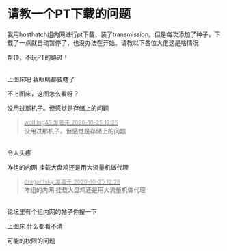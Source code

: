 # 请教一个PT下载的问题


我用hosthatch组内网进行pt下载，装了transmission。但是每次添加了种子，下载了一点就自动暂停了，也没办法在开始。请教以下各位大佬这是啥情况

帮顶，不玩PT的路过！<br />
<br />
<img src="static/image/smiley/default/lol.gif" smilieid="12" border="0" alt="" /><img src="static/image/smiley/default/lol.gif" smilieid="12" border="0" alt="" /><img src="static/image/smiley/default/lol.gif" smilieid="12" border="0" alt="" />

上图床吧 我眼睛都要瞎了

不上图床，这图怎么看呀？<img id="aimg_h5EKz" onclick="zoom(this, this.src, 0, 0, 0)" class="zoom" src="https://cdn.jsdelivr.net/gh/hishis/forum-master/public/images/patch.gif" onmouseover="img_onmouseoverfunc(this)" onload="thumbImg(this)" border="0" alt="" />

没用过那机子。但感觉是存储上的问题<img id="aimg_wwOWE" onclick="zoom(this, this.src, 0, 0, 0)" class="zoom" src="https://cdn.jsdelivr.net/gh/hishis/forum-master/public/images/patch.gif" onmouseover="img_onmouseoverfunc(this)" onload="thumbImg(this)" border="0" alt="" />

<div class="quote"><blockquote><font size="2"><a href="https://www.hostloc.com/forum.php?mod=redirect&amp;goto=findpost&amp;pid=9349391&amp;ptid=758239" target="_blank"><font color="#999999">wolfling45 发表于 2020-10-25 12:25</font></a></font><br />
没用过那机子。但感觉是存储上的问题</blockquote></div><br />
令人头疼<img src="static/image/smiley/yct/021.gif" smilieid="37" border="0" alt="" />

咋组的内网 挂载大盘鸡还是用大流量机做代理

<div class="quote"><blockquote><font size="2"><a href="https://www.hostloc.com/forum.php?mod=redirect&amp;goto=findpost&amp;pid=9349406&amp;ptid=758239" target="_blank"><font color="#999999">dragonfsky 发表于 2020-10-25 12:28</font></a></font><br />
咋组的内网 挂载大盘鸡还是用大流量机做代理</blockquote></div><br />
论坛里有个组内网的帖子你搜一下

上图床 什么都看不清

可能的权限的问题
